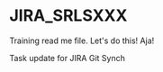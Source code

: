 JIRA_SRLSXXX
============
Training read me file. Let's do this! Aja!

Task update for JIRA Git Synch
